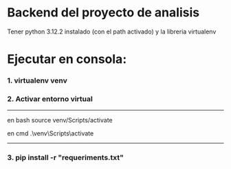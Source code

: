 # Backend del proyecto de analisis

Tener python 3.12.2 instalado (con el path activado) y la libreria virtualenv

# Ejecutar en consola:
### 1. virtualenv venv

### 2. Activar entorno virtual

-----------------------------

en bash
source venv/Scripts/activate

en cmd
.\venv\Scripts\activate

-----------------------------

### 3. pip install -r "requeriments.txt"
